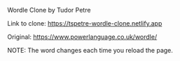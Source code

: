 Wordle Clone by Tudor Petre

Link to clone: https://tspetre-wordle-clone.netlify.app

Original: https://www.powerlanguage.co.uk/wordle/

NOTE: The word changes each time you reload the page.
